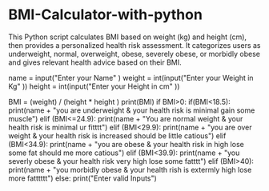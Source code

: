 # BMI-Calculator-with-python
This Python script calculates BMI based on weight (kg) and height (cm), then provides a personalized health risk assessment. It categorizes users as underweight, normal, overweight, obese, severely obese, or morbidly obese and gives relevant health advice based on their BMI.

name = input("Enter your Name" )
weight = int(input("Enter your Weight in Kg" )) 
height = int(input("Enter your Height in cm" )) 

BMI = (weight) / (height * height )
print(BMI)
if BMI>0:
    if(BMI<18.5):
        print(name + "you are underweight & your health risk is minimal gain some muscle")
    elif (BMI<=24.9):
        print(name + "You are normal weight & your health risk is minimal ur fitttt")
    elif (BMI<29.9):
        print(name + "you are over weight & your health risk is increased should be little catious")
    elif (BMI<34.9):
        print(name + "you are obese & your health risk in high lose some fat should me more catious")
    elif (BMI<39.9):
        print(name + "you severly obese & your health risk very high lose some fatttt")
    elif (BMI>40):
        print(name + "you morbidly obese & your health rish is extermly high lose more fatttttt")
    else:
        print("Enter valid Inputs")
